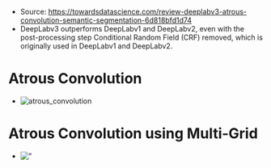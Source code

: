 - Source: https://towardsdatascience.com/review-deeplabv3-atrous-convolution-semantic-segmentation-6d818bfd1d74
- DeepLabv3 outperforms DeepLabv1 and DeepLabv2, even with the post-processing step Conditional Random Field (CRF) removed, which is originally used in DeepLabv1 and DeepLabv2.

# Atrous Convolution
- ![atrous_convolution](https://miro.medium.com/max/1130/1*-r7CL0AkeO72MIDpjRxfog.webp)
# Atrous Convolution using Multi-Grid
- !["](https://miro.medium.com/max/1400/1*nFJ_GqK1D3zKCRgtnRfrcw.webp)